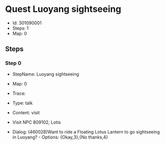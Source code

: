 # Quest Luoyang sightseeing

- Id: 301090001
- Steps: 1
- Map: 0

## Steps

### Step 0
- StepName:  Luoyang sightseeing
- Map:  0
- Trace:  
- Type:  talk
- Content:  visit
- Visit NPC 809102, Lotis

- Dialog: (460028)Want to ride a Floating Lotus Lantern to go sightseeing in Luoyang? - Options: {Okay,3},{No thanks,4}


